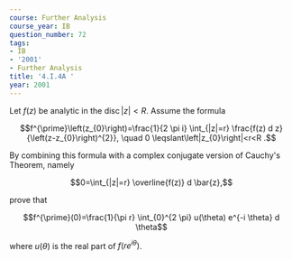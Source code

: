 ```yaml
---
course: Further Analysis
course_year: IB
question_number: 72
tags:
- IB
- '2001'
- Further Analysis
title: '4.I.4A '
year: 2001
---
```



Let $f(z)$ be analytic in the $\operatorname{disc}|z|<R$. Assume the formula

$$f^{\prime}\left(z_{0}\right)=\frac{1}{2 \pi i} \int_{|z|=r} \frac{f(z) d z}{\left(z-z_{0}\right)^{2}}, \quad 0 \leqslant\left|z_{0}\right|<r<R .$$

By combining this formula with a complex conjugate version of Cauchy's Theorem, namely

$$0=\int_{|z|=r} \overline{f(z)} d \bar{z},$$

prove that

$$f^{\prime}(0)=\frac{1}{\pi r} \int_{0}^{2 \pi} u(\theta) e^{-i \theta} d \theta$$

where $u(\theta)$ is the real part of $f\left(r e^{i \theta}\right)$.